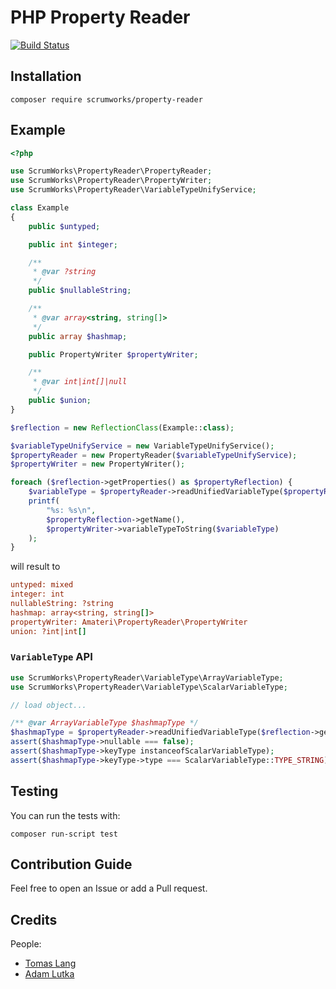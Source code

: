 # PHP Property Reader

[![Build Status](https://github.com/ScrumWorks/property-reader/workflows/build/badge.svg?branch=master)](https://github.com/ScrumWorks/property-reader)

## Installation
```
composer require scrumworks/property-reader
```

## Example

```php
<?php

use ScrumWorks\PropertyReader\PropertyReader;
use ScrumWorks\PropertyReader\PropertyWriter;
use ScrumWorks\PropertyReader\VariableTypeUnifyService;

class Example
{
    public $untyped;

    public int $integer;

    /**
     * @var ?string
     */
    public $nullableString;

    /**
     * @var array<string, string[]>
     */
    public array $hashmap;

    public PropertyWriter $propertyWriter;

    /**
     * @var int|int[]|null
     */
    public $union;
}

$reflection = new ReflectionClass(Example::class);

$variableTypeUnifyService = new VariableTypeUnifyService();
$propertyReader = new PropertyReader($variableTypeUnifyService);
$propertyWriter = new PropertyWriter();

foreach ($reflection->getProperties() as $propertyReflection) {
    $variableType = $propertyReader->readUnifiedVariableType($propertyReflection);
    printf(
        "%s: %s\n",
        $propertyReflection->getName(),
        $propertyWriter->variableTypeToString($variableType)
    );
}
```
will result to
```ini
untyped: mixed
integer: int
nullableString: ?string
hashmap: array<string, string[]>
propertyWriter: Amateri\PropertyReader\PropertyWriter
union: ?int|int[]
```

### `VariableType` API

```php
use ScrumWorks\PropertyReader\VariableType\ArrayVariableType;
use ScrumWorks\PropertyReader\VariableType\ScalarVariableType;

// load object...

/** @var ArrayVariableType $hashmapType */
$hashmapType = $propertyReader->readUnifiedVariableType($reflection->getProperty('hashmap'));
assert($hashmapType->nullable === false);
assert($hashmapType->keyType instanceofScalarVariableType);
assert($hashmapType->keyType->type === ScalarVariableType::TYPE_STRING)
```

## Testing
You can run the tests with:

```
composer run-script test
```

## Contribution Guide
Feel free to open an Issue or add a Pull request.

## Credits
People:
- [Tomas Lang](https://github.com/detrandix)
- [Adam Lutka](https://github.com/AdamLutka)
